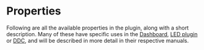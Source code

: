 # Properties

Following are all the available properties in the plugin, along with a short description. Many of these have specific uses in the [Dashboard](https://github.com/andreasdahl1987/DahlDesignDash), [LED plugin](https://github.com/andreasdahl1987/DahlDesignLED) or [DDC](https://github.com/andreasdahl1987/DahlDesignDDC), and will be described in more detail in their respective manuals.
